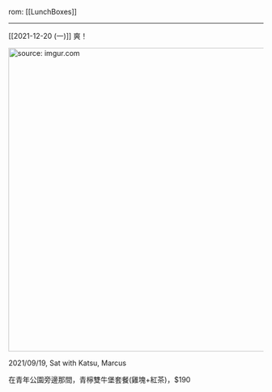 rom: [[LunchBoxes]]

---

[[2021-12-20 (一)]] 爽！

<a href="https://imgur.com/nMn59X2"><img src="https://i.imgur.com/nMn59X2.jpg" title="source: imgur.com" width="600px" /></a>

2021/09/19, Sat with Katsu, Marcus

在青年公園旁邊那間，青檸雙牛堡套餐(雞塊+紅茶)，$190

